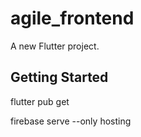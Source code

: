 # agile_frontend

A new Flutter project.

## Getting Started

flutter pub get

firebase serve --only hosting